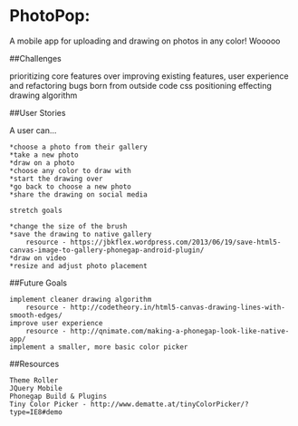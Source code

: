 # PhotoPop:
A mobile app for uploading and drawing on photos in any color! Wooooo

##Challenges

prioritizing core features over improving existing features, user experience and refactoring
bugs born from outside code
css positioning effecting drawing algorithm


##User Stories

A user can...

	*choose a photo from their gallery
	*take a new photo
	*draw on a photo
	*choose any color to draw with
	*start the drawing over
	*go back to choose a new photo
	*share the drawing on social media
	
	stretch goals

	*change the size of the brush
	*save the drawing to native gallery
		resource - https://jbkflex.wordpress.com/2013/06/19/save-html5-canvas-image-to-gallery-phonegap-android-plugin/
	*draw on video
	*resize and adjust photo placement

##Future Goals

	implement cleaner drawing algorithm
		resource - http://codetheory.in/html5-canvas-drawing-lines-with-smooth-edges/
	improve user experience
		resource - http://qnimate.com/making-a-phonegap-look-like-native-app/
	implement a smaller, more basic color picker


##Resources

	Theme Roller
	JQuery Mobile
	Phonegap Build & Plugins
	Tiny Color Picker - http://www.dematte.at/tinyColorPicker/?type=IE8#demo




<!-- command line inside repo use firebase to upload app and mobiletest.me the firebase url to show online -->